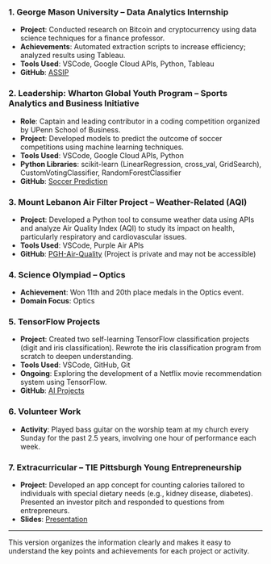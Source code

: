 

### 1. **George Mason University – Data Analytics Internship**

- **Project**: Conducted research on Bitcoin and cryptocurrency using data science techniques for a finance professor.
- **Achievements**: Automated extraction scripts to increase efficiency; analyzed results using Tableau.
- **Tools Used**: VSCode, Google Cloud APIs, Python, Tableau
- **GitHub**: [ASSIP](https://github.com/AcheonDjon/ASSIP/)

### 2. **Leadership: Wharton Global Youth Program – Sports Analytics and Business Initiative**

- **Role**: Captain and leading contributor in a coding competition organized by UPenn School of Business.
- **Project**: Developed models to predict the outcome of soccer competitions using machine learning techniques.
- **Tools Used**: VSCode, Google Cloud APIs, Python
- **Python Libraries**: scikit-learn (LinearRegression, cross_val, GridSearch), CustomVotingClassifier, RandomForestClassifier
- **GitHub**: [Soccer Prediction](https://github.com/AcheonDjon/soccer-prediction)

### 3. **Mount Lebanon Air Filter Project – Weather-Related (AQI)**

- **Project**: Developed a Python tool to consume weather data using APIs and analyze Air Quality Index (AQI) to study its impact on health, particularly respiratory and cardiovascular issues.
- **Tools Used**: VSCode, Purple Air APIs
- **GitHub**: [PGH-Air-Quality](https://github.com/dmkahler/PGH-Air-Quality/tree/5-python-utility-to-download-sensor-data-in-python) (Project is private and may not be accessible)

### 4. **Science Olympiad – Optics**

- **Achievement**: Won 11th and 20th place medals in the Optics event.
- **Domain Focus**: Optics

### 5. **TensorFlow Projects**

- **Project**: Created two self-learning TensorFlow classification projects (digit and iris classification). Rewrote the iris classification program from scratch to deepen understanding.
- **Tools Used**: VSCode, GitHub, Git
- **Ongoing**: Exploring the development of a Netflix movie recommendation system using TensorFlow.
- **GitHub**: [AI Projects](https://github.com/AcheonDjon/AI-/)

### 6. **Volunteer Work**

- **Activity**: Played bass guitar on the worship team at my church every Sunday for the past 2.5 years, involving one hour of performance each week.

### 7. **Extracurricular – TIE Pittsburgh Young Entrepreneurship**

- **Project**: Developed an app concept for counting calories tailored to individuals with special dietary needs (e.g., kidney disease, diabetes). Presented an investor pitch and responded to questions from entrepreneurs.
- **Slides**: [Presentation](https://docs.google.com/presentation/d/1JC1f1PMDqJrdf9EyuIru_blRLKcvo7BSgK0gLKzatos/edit?usp=sharing)

---

This version organizes the information clearly and makes it easy to understand the key points and achievements for each project or activity.